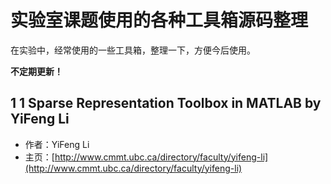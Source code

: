 # 实验室课题使用的各种工具箱源码整理

在实验中，经常使用的一些工具箱，整理一下，方便今后使用。

**不定期更新！**

## 1 1 Sparse Representation Toolbox in MATLAB by YiFeng Li

- 作者：YiFeng Li
- 主页：[http://www.cmmt.ubc.ca/directory/faculty/yifeng-li](http://www.cmmt.ubc.ca/directory/faculty/yifeng-li)